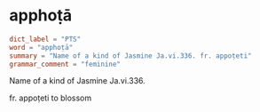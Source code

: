 # apphoṭā

``` toml
dict_label = "PTS"
word = "apphoṭā"
summary = "Name of a kind of Jasmine Ja.vi.336. fr. appoṭeti"
grammar_comment = "feminine"
```

Name of a kind of Jasmine Ja.vi.336.

fr. appoṭeti to blossom


